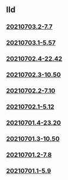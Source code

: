## lld

### [20210703.2-7.7](20210703.2-7.7/index.md)
### [20210703.1-5.57](20210703.1-5.57/index.md)
### [20210702.4-22.42](20210702.4-22.42/index.md)
### [20210702.3-10.50](20210702.3-10.50/index.md)
### [20210702.2-7.10](20210702.2-7.10/index.md)
### [20210702.1-5.12](20210702.1-5.12/index.md)
### [20210701.4-23.20](20210701.4-23.20/index.md)
### [20210701.3-10.50](20210701.3-10.50/index.md)
### [20210701.2-7.8](20210701.2-7.8/index.md)
### [20210701.1-5.9](20210701.1-5.9/index.md)

